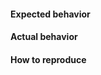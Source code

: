 <!--
Thanks for opening an issue! To help the team to understand your needs, please complete the below template to ensure we have the necessary details to assist you. 
-->

#### Expected behavior

<!-- What do you think should happen? -->

#### Actual behavior

<!-- What actually happens? -->

#### How to reproduce

<!-- For bugs, provide sample code or a repo URL that demos the problem -->